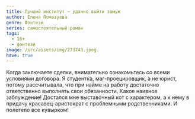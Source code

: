 ```yaml
---
title: Лучший институт — удачно выйти замуж
author: Елена Помазуева
genre: Фэнтези
series: самостоятельный роман
tags:
  - 16+
  - фэнтези
image: /src/assets/img/273743.jpeg
have: true
---
```

Когда заключаете сделки, внимательно ознакомьтесь со всеми условиями договора. Я студентка, маг-проецировщик, а не юрист, потому рассчитывала, что при найме на работу достаточно ответственно выполнять свои обязанности. Какое наивное заблуждение! Достался мне выставочный кот с характером, а к нему в придачу красавец-аристократ с проблемными родственниками. И полетело все кувырком!
